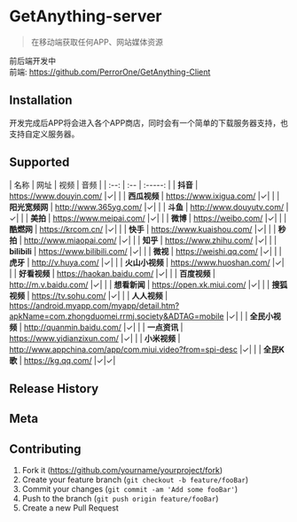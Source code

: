# GetAnything-server
> 在移动端获取任何APP、网站媒体资源

前后端开发中 <br>
前端: https://github.com/PerrorOne/GetAnything-Client

## Installation
开发完成后APP将会进入各个APP商店，同时会有一个简单的下载服务器支持，也支持自定义服务器。

## Supported
| 名称 | 网址 | 视频 | 音频 |
| :--: | :-- | :-----: |
| **抖音** | <https://www.douyin.com/>    |✓| |
| **西瓜视频** | <https://www.ixigua.com/>        |✓| |
| **阳光宽频网**          | <http://www.365yg.com/>              |✓| |
| **斗鱼**        | <http://www.douyutv.com/>            |✓| |
| **美拍**        | <https://www.meipai.com/>            |✓| |
| **微博**        | <https://weibo.com/>            |✓| |
| **酷燃网**        | <https://krcom.cn/>            |✓| |
| **快手**        | <https://www.kuaishou.com/>            |✓| |
| **秒拍**        | <http://www.miaopai.com/>            |✓| |
| **知乎**        | <https://www.zhihu.com/>            |✓| |
| **bilibili**        | <https://www.bilibili.com/>            |✓| |
| **微视**        | <https://weishi.qq.com/>            |✓| |
| **虎牙**        | <http://v.huya.com/>            |✓| |
| **火山小视频**        | <https://www.huoshan.com/>            |✓| |
| **好看视频**        | <https://haokan.baidu.com/>            |✓| |
| **百度视频**        | <http://m.v.baidu.com/>            |✓| |
| **想看新闻**        | <https://open.xk.miui.com/>            |✓| |
| **搜狐视频**        | <https://tv.sohu.com/>            |✓| |
| **人人视频**        | <https://android.myapp.com/myapp/detail.htm?apkName=com.zhongduomei.rrmj.society&ADTAG=mobile>            |✓| |
| **全民小视频**        | <http://quanmin.baidu.com/>            |✓| |
| **一点资讯**        | <https://www.yidianzixun.com/>            |✓| |
| **小米视频**        | <http://www.appchina.com/app/com.miui.video?from=spi-desc>            |✓| |
| **全民K歌**        | <https://kg.qq.com/>            |✓|✓|

## Release History

## Meta



## Contributing

1. Fork it (<https://github.com/yourname/yourproject/fork>)
2. Create your feature branch (`git checkout -b feature/fooBar`)
3. Commit your changes (`git commit -am 'Add some fooBar'`)
4. Push to the branch (`git push origin feature/fooBar`)
5. Create a new Pull Request
